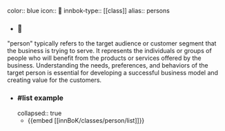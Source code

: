 color:: blue
icon:: 👤
innbok-type:: [[class]]
alias:: persons

- ### 🔖 
"person" typically refers to the target audience or customer segment that the business is trying to serve. It represents the individuals or groups of people who will benefit from the products or services offered by the business. Understanding the needs, preferences, and behaviors of the target person is essential for developing a successful business model and creating value for the customers.
- ### #list example
  collapsed:: true
  - {{embed [[innBoK/classes/person/list]]}}



